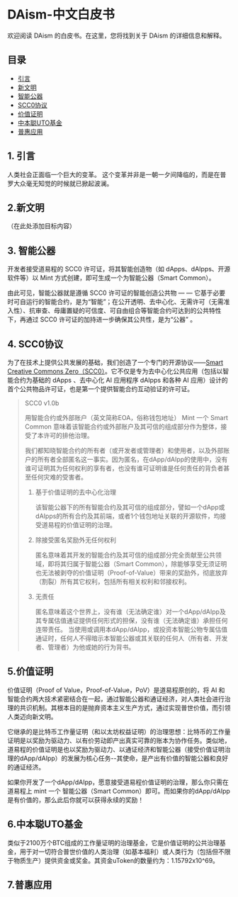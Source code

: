 # DAism-中文白皮书

欢迎阅读 DAism 的白皮书。在这里，您将找到关于 DAism 的详细信息和解释。

## 目录

- [引言](#引言)
- [新文明](#新文明)
- [智能公器](#智能公器)
- [SCC0协议](#SCC0协议)
- [价值证明](#价值证明)
- [中本聪UTO基金](#中本聪UTO基金)
- [普惠应用](#普惠应用)
   
## 1. 引言

人类社会正面临一个巨大的变革。
这个变革并非是一朝一夕间降临的，而是在普罗大众毫无知觉的时候就已掀起波澜。

## 2.新文明

（在此处添加目标内容）

## 3. 智能公器



开发者接受道易程的 SCC0 许可证，将其智能创造物（如 dApps、dAIpps、开源软件等）以 Mint 方式创建，即可生成一个为智能公器（Smart Common）。

由此可见，智能公器就是遵循 SCC0 许可证的智能创造公共物 — — 它基于必要时可自运行的智能合约，是为“智能”；在公开透明、去中心化、无需许可（无需准入性）、抗审查、毋庸置疑的可信度、可自由组合等智能合约可达到的公共特性下，再通过 SCC0 许可证的加持进一步确保其公共性，是为“公器” 。

## 4. SCC0协议

为了在技术上提供公共发展的基础，我们创造了一个专门的开源协议——[Smart Creative Commons Zero（SCC0）](https://github.com/DAism2019/SCC0)。它不仅是专为去中心化公共应用（包括以智能合约为基础的 dApps 、去中心化 AI 应用程序 dAIpps 和各种 AI 应用）设计的首个公共物品许可证，也是第一个提供智能合约互动验证的许可证。

> SCC0 v1.0b
> 
> 用智能合约或外部账户（英文简称EOA，俗称钱包地址） Mint 一个 Smart Common 意味着该智能合约或外部账户及其可信的组成部分作为整体，接受了本许可的排他治理。
> 
> 我们都知晓智能合约的所有者（或开发者或管理者）和使用者，以及外部账户的所有者全部匿名这一事实。因为匿名，在dApp/dAIpp的使用中，没有谁可证明其为任何权利的享有者，也没有谁可证明谁是任何责任的背负者甚至任何灾难的受害者。
> 
> 1. 基于价值证明的去中心化治理
>    
>    该智能公器下的所有智能合约及其可信的组成部分，譬如一个dApp或dAIpps的所有合约及其前端，或者1个钱包地址关联的开源软件，均接受道易程的价值证明的治理。
> 
> 3. 除接受匿名奖励外无任何权利
> 
>    匿名意味着其开发的智能合约及其可信的组成部分完全贡献至公共领域，即将其归属于智能公器（Smart Common），除能够享受无须证明也无法被剥夺的价值证明（Proof-of-Value）带来的奖励外，彻底放弃（割裂）所有其它权利，包括所有相关权利和邻接权利。
> 
> 4. 无责任
> 
>    匿名意味着这个世界上，没有谁（无法确定谁）对一个dApp/dAIpp及其专属估值通证提供任何形式的担保，没有谁（无法确定谁）承担任何连带责任。
> 当使用或调用本dApp/dAIpp，或投资本智能公物专属估值通证时，任何人不得暗示本智能公器或其关联的任何人（所有者、开发者、管理者）为他或她的行为背书。

## 5.价值证明

价值证明（Proof of Value，Proof-of-Value，PoV）是道易程原创的，将 AI 和智能合约两大技术紧密结合在一起，通过智能公器和通证经济，对人类社会进行治理的共识机制。其根本目的是抛弃资本主义生产方式，通过实现普世价值，而引领人类迈向新文明。

它继承的是比特币工作量证明（和以太坊权益证明）的治理思想：比特币的工作量证明是以奖励为驱动力、以有价劳动即产出真实可靠的账本为协作任务。类似地，道易程的价值证明是也以奖励为驱动力、以通证经济和智能公器（接受价值证明治理的dApp/dAIpp）的发展为核心任务--其使命，是产出有价值的智能公器和良好的通证经济。

如果你开发了一个dApp/dAIpp，愿意接受道易程价值证明的治理，那么你只需在道易程上 mint 一个 智能公器（Smart Common）即可。而如果你的dApp/dAIpp是有价值的，那么此后你就可以获得永续的奖励！

## 6.中本聪UTO基金

类似于2100万个BTC组成的工作量证明的治理基金，它是价值证明的公共治理基金，用于对一切符合普世价值的人类治理（如基本福利）或人类行为（包括但不限于物质生产）提供资金或奖金。其资金uToken的数量约为：1.15792x10^69。


## 7.普惠应用


